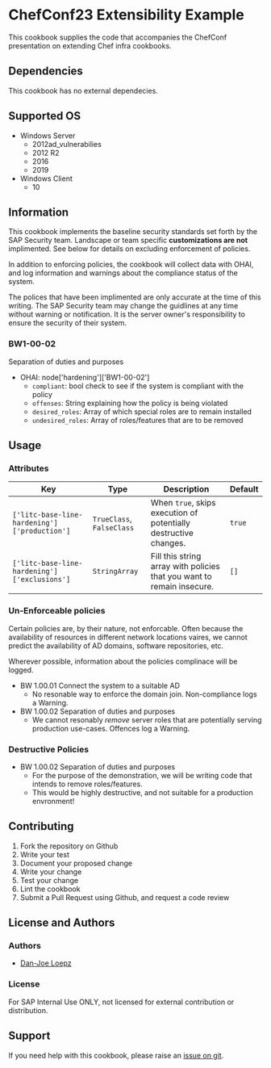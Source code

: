 # ChefConf23 Extensibility Example

This cookbook supplies the code that accompanies the ChefConf presentation on extending Chef infra cookbooks.

## Dependencies
This cookbook has no external dependecies.

## Supported OS
* Windows Server
  * 2012ad_vulnerabilies
  * 2012 R2
  * 2016
  * 2019
* Windows Client
  * 10

## Information

This cookbook implements the baseline security standards set forth by the SAP Security team.  Landscape or
team specific **customizations are not** implimented.  See below for details on excluding enforcement of policies.

In addition to enforcing policies, the cookbook will collect data with OHAI, and log information and warnings
about the compliance status of the system. 

The polices that have been implimented are only accurate at the time of this writing.  The SAP Security team
may change the guidlines at any time without warning or notification.  It is the server owner's responsibility
to ensure the security of their system.

### BW1-00-02
Separation of duties and purposes
* OHAI: node['hardening']['BW1-00-02']
  * `compliant`: bool check to see if the system is compliant with the policy
  * `offenses`: String explaining how the policy is being violated
  * `desired_roles`: Array of which special roles are to remain installed
  * `undesired_roles`: Array of roles/features that are to be removed

## Usage
### Attributes

|                      Key                     |           Type            |                              Description                               | Default |
| -------------------------------------------- | ------------------------- | ---------------------------------------------------------------------- | ------- |
| `['litc-base-line-hardening']['production']` | `TrueClass`, `FalseClass` | When `true`, skips execution of potentially destructive changes.       |  `true` |
| `['litc-base-line-hardening']['exclusions']` |       `StringArray`       | Fill this string array with policies that you want to remain insecure. |   `[]`  |

### Un-Enforceable policies

Certain policies are, by their nature, not enforcable.  Often because the availability of resources in
different network locations vaires, we cannot predict the availability of AD domains, software repositories, etc.

Wherever possible, information about the policies complinace will be logged.
* BW 1.00.01 Connect the system to a suitable AD
  * No resonable way to enforce the domain join. Non-compliance logs a Warning.
* BW 1.00.02 Separation of duties and purposes
  * We cannot resonably _remove_ server roles that are potentially serving production use-cases.  Offences log a Warning.

### Destructive Policies
 
* BW 1.00.02 Separation of duties and purposes
  * For the purpose of the demonstration, we will be writing code that intends to remove roles/features.
  * This would be highly destructive, and not suitable for a production envronment!


## Contributing

1. Fork the repository on Github
1. Write your test
1. Document your proposed change
1. Write your change
1. Test your change
1. Lint the cookbook
1. Submit a Pull Request using Github, and request a code review

## License and Authors

### Authors

* [Dan-Joe Loepz](Dan-Joe.Loepz@sap.com)

### License

For SAP Internal Use ONLY, not licensed for external contribution or
distribution.

## Support

If you need help with this cookbook, please raise an [issue on git](https://github.com/SAPDanJoe/ChefConf-23/issues/new).
